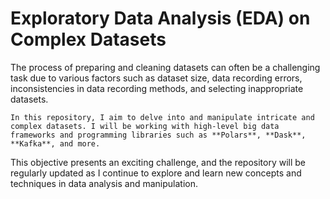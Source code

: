 # Exploratory Data Analysis (EDA) on Complex Datasets

The process of preparing and cleaning datasets can often be a challenging task due to various factors such as dataset size, data recording errors, inconsistencies in data recording methods, and selecting inappropriate datasets.

`In this repository, I aim to delve into and manipulate intricate and complex datasets. I will be working with high-level big data frameworks and programming libraries such as **Polars**, **Dask**, **Kafka**, and more.`

This objective presents an exciting challenge, and the repository will be regularly updated as I continue to explore and learn new concepts and techniques in data analysis and manipulation.
